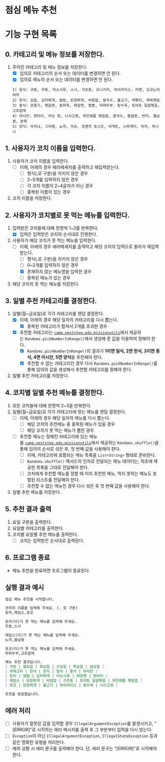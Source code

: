 # 점심 메뉴 추천

# 기능 구현 목록

## 0. 카테고리 및 메뉴 정보를 저장한다.

1. 주어진 카테고리 및 메뉴 정보를 저장한다.
    - [x]  임의로 카테고리의 순서 또는 데이터를 변경하면 안 된다.
    - [x]  임의로 메뉴의 순서 또는 데이터를 변경하면 안 된다.

    ```
    1) 일식: 규동, 우동, 미소시루, 스시, 가츠동, 오니기리, 하이라이스, 라멘, 오코노미야끼
    2) 한식: 김밥, 김치찌개, 쌈밥, 된장찌개, 비빔밥, 칼국수, 불고기, 떡볶이, 제육볶음
    3) 중식: 깐풍기, 볶음면, 동파육, 짜장면, 짬뽕, 마파두부, 탕수육, 토마토 달걀볶음, 고추잡채
    4) 아시안: 팟타이, 카오 팟, 나시고렝, 파인애플 볶음밥, 쌀국수, 똠얌꿍, 반미, 월남쌈, 분짜
    5) 양식: 라자냐, 그라탱, 뇨끼, 끼슈, 프렌치 토스트, 바게트, 스파게티, 피자, 파니니
    ```


## 1. 사용자가 코치 이름을 입력한다.

1. 사용자가 코치 이름을 입력한다.
    - [ ]  이때, 아래의 경우 에러메세지를 출력하고 재입력받는다.
        - [ ]  형식(,로 구분)을 지키지 않은 경우
        - [ ]  2~5개를 입력하지 않은 경우
        - [ ]  각 코치 이름이 2~4글자가 아닌 경우
        - [ ]  중복된 이름이 있는 경우
2. 코치 이름을 저장한다.

## 2. 사용자가 코치별로 못 먹는 메뉴를 입력한다.

1. 입력받은 코치들에 대해 한명씩 1~2를 반복한다.
   - [x] 입력은 입력받은 코치의 순서대로 진행한다.
2. 사용자가 해당 코치가 못 먹는 메뉴를 입력한다.
    - [ ]  이때, 아래의 경우 에러메세지를 출력하고 해당 코치의 입력으로 돌아가 재입력받는다.
        - [ ]  형식(,로 구분)을 지키지 않은 경우
        - [ ]  0~2개를 입력하지 않은 경우
        - [x]  존재하지 않는 메뉴명을 입력한 경우
        - [ ]  중복된 메뉴가 있는 경우
3. 해당 코치의 못 먹는 메뉴를 저장한다.

## 3. 일별 추천 카테고리를 결정한다.

1. 일별(월~금요일)로 각각 카테고리를 랜덤 결정한다.
    - [x]  이때, 아래의 경우 해당 일자의 카테고리를 다시 뽑는다.
        - [x]  중복된 카테고리가 합쳐서 2개를 초과한 경우
    - [x]  추천할 카테고리는 [`camp.nextstep.edu.missionutils`](https://github.com/woowacourse-projects/mission-utils)에서 제공하는 `Randoms.pickNumberInRange()`에서 생성해 준 값을 이용하여 정해야 한다.
        - [x]  `Randoms.pickNumberInRange()`의 결과가 **1이면 일식, 2면 한식, 3이면 중식, 4면 아시안, 5면 양식**을 추천해야 한다.
        - [x]  추천할 수 없는 카테고리인 경우 다시 `Randoms.pickNumberInRange()`를 통해 임의의 값을 생성해서 추천할 카테고리를 정해야 한다.
2. 일별 추천 카테고리를 저장한다.

## 4. 코치별 일별 추천 메뉴를 결정한다.

1. 모든 코치들에 대해 한명씩 2~3을 반복한다.
2. 일별(월~금요일)로 각각 카테고리에 맞는 메뉴를 랜덤 결정한다.
    - [ ]  이때, 아래의 경우 해당 일자의 메뉴를 다시 뽑는다.
        - [ ]  해당 코치의 추천메뉴 중 중복된 메뉴가 있을 경우
        - [ ]  해당 코치가 못 먹는 메뉴가 뽑힌 경우
    - [ ]  추천할 메뉴는 정해진 카테고리에 있는 메뉴를 [`camp.nextstep.edu.missionutils`](https://github.com/woowacourse-projects/mission-utils)에서 제공하는 `Randoms.shuffle()`을 통해 임의의 순서로 섞은 후, 첫 번째 값을 사용해야 한다.
        - [ ]  이때, 카테고리에 포함되는 메뉴 목록을 `List<String>` 형태로 준비한다.
        - [ ]  `Randoms.shuffle()` 메서드의 인자로 전달되는 메뉴 데이터는, 최초에 제공한 목록을 그대로 전달해야 한다.
        - [ ]  코치에게 추천할 메뉴를 정할 때 이미 추천한 메뉴, 먹지 못하는 메뉴도 포함된 리스트를 전달해야 한다.
        - [ ]  추천할 수 없는 메뉴인 경우 다시 섞은 후 첫 번째 값을 사용해야 한다.
3. 일별 추천 메뉴를 저장한다.

## 5. 추천 결과 출력
1. 요일 구분을 출력한다.
2. 요일별 카테고리를 출력한다.
3. 코치별 요일별 추천 메뉴를 출력한다.
   - [ ] 코치는 입력받은 순서대로 출력된다.

## 6. 프로그램 종료

- 메뉴 추천을 완료하면 프로그램이 종료된다.

## 실행 결과 예시
```markdown
점심 메뉴 추천을 시작합니다.

코치의 이름을 입력해 주세요. (, 로 구분)
토미,제임스,포코

토미(이)가 못 먹는 메뉴를 입력해 주세요.
우동,스시

제임스(이)가 못 먹는 메뉴를 입력해 주세요.
뇨끼,월남쌈

포코(이)가 못 먹는 메뉴를 입력해 주세요.
마파두부,고추잡채

메뉴 추천 결과입니다.
[ 구분 | 월요일 | 화요일 | 수요일 | 목요일 | 금요일 ]
[ 카테고리 | 한식 | 한식 | 일식 | 중식 | 아시안 ]
[ 토미 | 쌈밥 | 김치찌개 | 미소시루 | 짜장면 | 팟타이 ]
[ 제임스 | 된장찌개 | 비빔밥 | 가츠동 | 토마토 달걀볶음 | 파인애플 볶음밥 ]
[ 포코 | 된장찌개 | 불고기 | 하이라이스 | 탕수육 | 나시고렝 ]

추천을 완료했습니다.
```

## 에러 처리

- [ ]  사용자가 잘못된 값을 입력할 경우 `IllegalArgumentException`를 발생시키고, "[ERROR]"로 시작하는 에러 메시지를 출력 후 그 부분부터 입력을 다시 받는다.
- [ ]  `Exception`이 아닌 `IllegalArgumentException`, `IllegalStateException` 등과 같은 명확한 유형을 처리한다.
- [ ]  예외 상황 시 에러 문구를 출력해야 한다. 단, 에러 문구는 "[ERROR]"로 시작해야 한다.